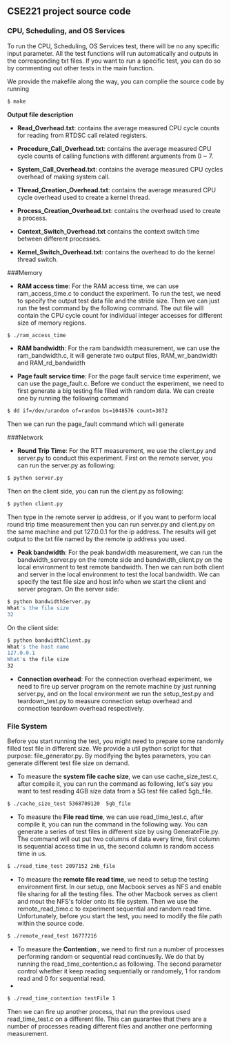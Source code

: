 ## CSE221 project source code
### CPU, Scheduling, and OS Services
To run the CPU, Scheduling, OS Services test, there will be no any specific input parameter. All the test functions will run automatically and outputs in the corresponding txt files. If you want to run a specific test, you can do so by commenting out other tests in the main function.

We provide the makefile along the way, you can complie the source code by running 
```sh
$ make
```
**Output file description**
* **Read_Overhead.txt**: contains the average measured CPU cycle counts for reading from RTDSC call related registers.

* **Procedure_Call_Overhead.txt**: contains the average measured CPU cycle counts of calling functions with different arguments from 0 ~ 7.

* **System_Call_Overhead.txt**: contains the average measured CPU cycles overhead of making system call.

* **Thread_Creation_Overhead.txt**: contains the average measured CPU cycle overhead used to create a kernel thread.

* **Process_Creation_Overhead.txt**: contains the overhead used to create a process.

* **Context_Switch_Overhead.txt** contains the context switch time between different processes.

* **Kernel_Switch_Overhead.txt**: contains the overhead to do the kernel thread switch.

###Memory 
* **RAM access time**: For the RAM access time, we can use ram_access_time.c to conduct the experiment. To run the test, we need to specify the output test data file and the stride size. Then we can just run the test command by the following command. The out file will contain the CPU cycle count for individual integer accesses for different size of memory regions.
```sh
$ ./ram_access_time
```

* **RAM bandwidth**: For the ram bandwidth measurement, we can use the ram_bandwidth.c, it will generate two output files, RAM_wr_bandwidth and RAM_rd_bandwidth

* **Page fault service time**: For the page fault service time experiment, we can use the page_fault.c. Before we conduct the experiment, we need to first generate a big testing file filled with random data. We can create one by running the following command
```sh
$ dd if=/dev/urandom of=random bs=1048576 count=3072
``` 
Then we can run the page_fault command which will generate

###Network
* **Round Trip Time**: For the RTT measurement, we use the client.py and server.py to conduct this experiment. First on the remote server, you can run the server.py as following:
```sh
$ python server.py
```
Then on the client side, you can run the client.py as following:
```sh
$ python client.py
```
Then type in the remote server ip address, or if you want to perform local round trip time measurement then you can run server.py and client.py on the same machine and put 127.0.0.1 for the ip address. The results will get output to the txt file named by the remote ip address you used.

* **Peak bandwidth**: For the peak bandwidth measurement, we can run the bandwidth_server.py on the remote side and bandwidth_client.py on the local environment to test remote bandwidth. Then we can run both client and server in the local environment to test the local bandwidth. We can specify the test file size and host info when we start the client and server program. 
On the server side:
```sh
$ python bandwidthServer.py
What's the file size
32
```
On the client side:
```sh
$ python bandwidthClient.py
What's the host name
127.0.0.1
What's the file size
32
```

* **Connection overhead**: For the connection overhead experiment, we need to fire up server program on the remote machine by just running server.py, and on the local environment we run the setup_test.py and teardown_test.py to measure connection setup overhead and connection teardown overhead respectively. 

### File System
Before you start running the test, you might need to prepare some randomly filled test file in different size. We provide a util python script for that purpose: file_generator.py. By modifying the bytes parameters, you can generate different test file size on demand.

* To measure the **system file cache size**, we can use cache_size_test.c, after compile it, you can run the command as following, let's say you want to test reading 4GB size data from a 5G test file called 5gb_file. 
```sh
$ ./cache_size_test 5368709120  5gb_file
```

* To measure the **File read time**, we can use read_time_test.c, after compile it, you can run the command in the following way. You can generate a series of test files in different size by using GenerateFile.py. The command will out put two columns of data every time, first column is sequential access time in us, the second column is random access time in us.
```sh
$ ./read_time_test 2097152 2mb_file
```

* To measure the **remote file read time**, we need to setup the testing environment first. In our setup, one Macbook serves as NFS and enable file sharing for all the testing files. The other Macbook serves as client and mout the NFS's folder onto its file system. Then we use the remote_read_time.c to experiment sequential and random read time. Unfortunately, before you start the test, you need to modify the file path within the source code. 
```sh
$ ./remote_read_test 16777216
```

* To measure the **Contention**:, we need to first run a number of processes performing random or sequential read continueslly. We do that by running the read_time_contention.c as following. The second parameter control whether it keep reading sequentially or randomely, 1 for random read and 0 for sequential read.
* 
```sh
$ ./read_time_contention testFile 1
```
Then we can fire up another process, that run the previous used read_time_test.c on a different file. This can guarantee that there are a number of processes reading different files and another one performing measurement.






